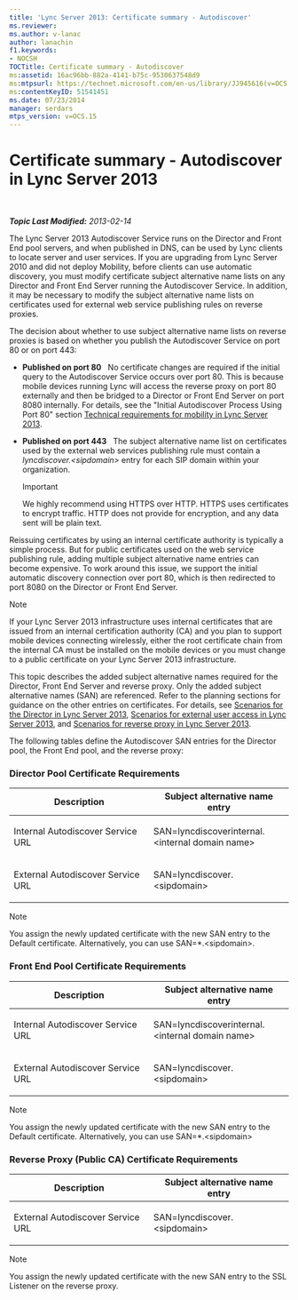 ```yaml
---
title: 'Lync Server 2013: Certificate summary - Autodiscover'
ms.reviewer: 
ms.author: v-lanac
author: lanachin
f1.keywords:
- NOCSH
TOCTitle: Certificate summary - Autodiscover
ms:assetid: 16ac96bb-882a-4141-b75c-9530637548d9
ms:mtpsurl: https://technet.microsoft.com/en-us/library/JJ945616(v=OCS.15)
ms:contentKeyID: 51541451
ms.date: 07/23/2014
manager: serdars
mtps_version: v=OCS.15
---
```


<div data-xmlns="http://www.w3.org/1999/xhtml">

<div class="topic" data-xmlns="http://www.w3.org/1999/xhtml" data-msxsl="urn:schemas-microsoft-com:xslt" data-cs="http://msdn.microsoft.com/en-us/">

<div data-asp="http://msdn2.microsoft.com/asp">

# Certificate summary - Autodiscover in Lync Server 2013

</div>

<div id="mainSection">

<div id="mainBody">

<span> </span>

_**Topic Last Modified:** 2013-02-14_

The Lync Server 2013 Autodiscover Service runs on the Director and Front End pool servers, and when published in DNS, can be used by Lync clients to locate server and user services. If you are upgrading from Lync Server 2010 and did not deploy Mobility, before clients can use automatic discovery, you must modify certificate subject alternative name lists on any Director and Front End Server running the Autodiscover Service. In addition, it may be necessary to modify the subject alternative name lists on certificates used for external web service publishing rules on reverse proxies.

The decision about whether to use subject alternative name lists on reverse proxies is based on whether you publish the Autodiscover Service on port 80 or on port 443:

  - **Published on port 80**   No certificate changes are required if the initial query to the Autodiscover Service occurs over port 80. This is because mobile devices running Lync will access the reverse proxy on port 80 externally and then be bridged to a Director or Front End Server on port 8080 internally. For details, see the "Initial Autodiscover Process Using Port 80" section [Technical requirements for mobility in Lync Server 2013](lync-server-2013-technical-requirements-for-mobility.md).

  - **Published on port 443**   The subject alternative name list on certificates used by the external web services publishing rule must contain a *lyncdiscover.\<sipdomain\>* entry for each SIP domain within your organization.
    
    <div>
    

    > [!IMPORTANT]  
    > We highly recommend using HTTPS over HTTP. HTTPS uses certificates to encrypt traffic. HTTP does not provide for encryption, and any data sent will be plain text.

    
    </div>

Reissuing certificates by using an internal certificate authority is typically a simple process. But for public certificates used on the web service publishing rule, adding multiple subject alternative name entries can become expensive. To work around this issue, we support the initial automatic discovery connection over port 80, which is then redirected to port 8080 on the Director or Front End Server.

<div>


> [!NOTE]  
> If your Lync Server 2013 infrastructure uses internal certificates that are issued from an internal certification authority (CA) and you plan to support mobile devices connecting wirelessly, either the root certificate chain from the internal CA must be installed on the mobile devices or you must change to a public certificate on your Lync Server 2013 infrastructure.



</div>

This topic describes the added subject alternative names required for the Director, Front End Server and reverse proxy. Only the added subject alternative names (SAN) are referenced. Refer to the planning sections for guidance on the other entries on certificates. For details, see [Scenarios for the Director in Lync Server 2013](lync-server-2013-scenarios-for-the-director.md), [Scenarios for external user access in Lync Server 2013](lync-server-2013-scenarios-for-external-user-access.md), and [Scenarios for reverse proxy in Lync Server 2013](lync-server-2013-scenarios-for-reverse-proxy.md).

The following tables define the Autodiscover SAN entries for the Director pool, the Front End pool, and the reverse proxy:

### Director Pool Certificate Requirements

<table>
<colgroup>
<col style="width: 50%" />
<col style="width: 50%" />
</colgroup>
<thead>
<tr class="header">
<th>Description</th>
<th>Subject alternative name entry</th>
</tr>
</thead>
<tbody>
<tr class="odd">
<td><p>Internal Autodiscover Service URL</p></td>
<td><p>SAN=lyncdiscoverinternal.&lt;internal domain name&gt;</p></td>
</tr>
<tr class="even">
<td><p>External Autodiscover Service URL</p></td>
<td><p>SAN=lyncdiscover.&lt;sipdomain&gt;</p></td>
</tr>
</tbody>
</table>


<div>


> [!NOTE]  
> You assign the newly updated certificate with the new SAN entry to the Default certificate. Alternatively, you can use SAN=*.&lt;sipdomain&gt;.



</div>

### Front End Pool Certificate Requirements

<table>
<colgroup>
<col style="width: 50%" />
<col style="width: 50%" />
</colgroup>
<thead>
<tr class="header">
<th>Description</th>
<th>Subject alternative name entry</th>
</tr>
</thead>
<tbody>
<tr class="odd">
<td><p>Internal Autodiscover Service URL</p></td>
<td><p>SAN=lyncdiscoverinternal.&lt;internal domain name&gt;</p></td>
</tr>
<tr class="even">
<td><p>External Autodiscover Service URL</p></td>
<td><p>SAN=lyncdiscover.&lt;sipdomain&gt;</p></td>
</tr>
</tbody>
</table>


<div>


> [!NOTE]  
> You assign the newly updated certificate with the new SAN entry to the Default certificate. Alternatively, you can use SAN=*.&lt;sipdomain&gt;



</div>

### Reverse Proxy (Public CA) Certificate Requirements

<table>
<colgroup>
<col style="width: 50%" />
<col style="width: 50%" />
</colgroup>
<thead>
<tr class="header">
<th>Description</th>
<th>Subject alternative name entry</th>
</tr>
</thead>
<tbody>
<tr class="odd">
<td><p>External Autodiscover Service URL</p></td>
<td><p>SAN=lyncdiscover.&lt;sipdomain&gt;</p></td>
</tr>
</tbody>
</table>


<div>


> [!NOTE]  
> You assign the newly updated certificate with the new SAN entry to the SSL Listener on the reverse proxy.



</div>

</div>

<span> </span>

</div>

</div>

</div>

